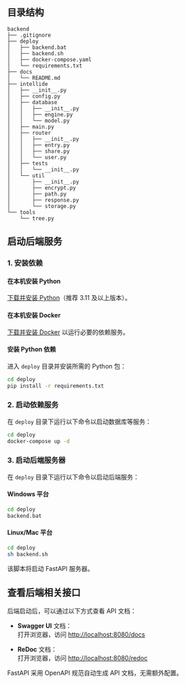## 目录结构

```text
backend
├── .gitignore
├── deploy
│   ├── backend.bat
│   ├── backend.sh
│   ├── docker-compose.yaml
│   └── requirements.txt
├── docs
│   └── README.md
├── intellide
│   ├── __init__.py
│   ├── config.py
│   ├── database
│   │   ├── __init__.py
│   │   ├── engine.py
│   │   └── model.py
│   ├── main.py
│   ├── router
│   │   ├── __init__.py
│   │   ├── entry.py
│   │   ├── share.py
│   │   └── user.py
│   ├── tests
│   │   └── __init__.py
│   └── util
│       ├── __init__.py
│       ├── encrypt.py
│       ├── path.py
│       ├── response.py
│       └── storage.py
└── tools
    └── tree.py
```

## 启动后端服务

### 1. 安装依赖

#### 在本机安装 Python

[下载并安装 Python](https://www.python.org/downloads/)（推荐 3.11 及以上版本）。

#### 在本机安装 Docker

[下载并安装 Docker](https://www.docker.com/) 以运行必要的依赖服务。

#### 安装 Python 依赖

进入 `deploy` 目录并安装所需的 Python 包：

```sh
cd deploy
pip install -r requirements.txt
```

### 2. 启动依赖服务

在 `deploy` 目录下运行以下命令以启动数据库等服务：

```sh
cd deploy
docker-compose up -d
```

### 3. 启动后端服务器

在 `deploy` 目录下运行以下命令以启动后端服务：

#### Windows 平台

```sh
cd deploy
backend.bat
```

#### Linux/Mac 平台

```sh
cd deploy
sh backend.sh
```

该脚本将启动 FastAPI 服务器。

## 查看后端相关接口

后端启动后，可以通过以下方式查看 API 文档：

- **Swagger UI** 文档：  
  打开浏览器，访问 [http://localhost:8080/docs](http://localhost:8080/docs)

- **ReDoc** 文档：  
  打开浏览器，访问 [http://localhost:8080/redoc](http://localhost:8080/redoc)

FastAPI 采用 OpenAPI 规范自动生成 API 文档，无需额外配置。
